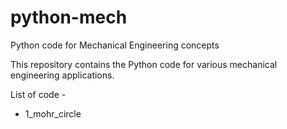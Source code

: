 # python-mech
Python code for Mechanical Engineering concepts

This repository contains the Python code for various mechanical engineering applications.

List of code - 

* 1_mohr_circle
